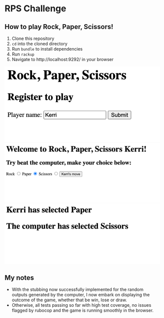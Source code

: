 # RPS Challenge

## How to play Rock, Paper, Scissors!

1. Clone this repository
2. `cd` into the cloned directory
3. Run `bundle` to install dependencies
4. Run `rackup`
5. Navigate to http://localhost:9292/ in your browser

![alt text](https://github.com/kerrimcm/rps-challenge/blob/master/Screenshots/Screenshot%202021-04-18%20at%2021.24.58.png)
![alt text](https://github.com/kerrimcm/rps-challenge/blob/master/Screenshots/Screenshot%202021-04-18%20at%2021.25.21.png)
![alt text](https://github.com/kerrimcm/rps-challenge/blob/master/Screenshots/Screenshot%202021-04-18%20at%2021.25.54.png)

## My notes
* With the stubbing now successfully implemented for the random outputs generated by the computer, I now embark on displaying the outcome of the game, whether that be win, lose or draw. 
* Otherwise, all tests passing so far with high test coverage, no issues flagged by rubocop and the game is running smoothly in the browser. 
